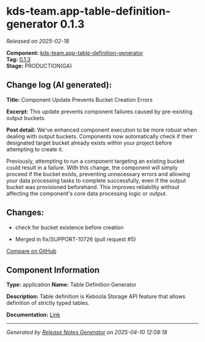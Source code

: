 #  kds-team.app-table-definition-generator 0.1.3

_Released on 2025-02-18_

**Component:** [kds-team.app-table-definition-generator](https://github.com/keboola/component-table-definition-generator)  
**Tag:** [0.1.3](https://github.com/keboola/component-table-definition-generator/releases/tag/0.1.3)  
**Stage:** PRODUCTION(GA)


## Change log (AI generated):
**Title:** Component Update Prevents Bucket Creation Errors

**Excerpt:** This update prevents component failures caused by pre-existing output buckets.

**Post detail:**
We've enhanced component execution to be more robust when dealing with output buckets. Components now automatically check if their designated target bucket already exists within your project before attempting to create it.

Previously, attempting to run a component targeting an existing bucket could result in a failure. With this change, the component will simply proceed if the bucket exists, preventing unnecessary errors and allowing your data processing tasks to complete successfully, even if the output bucket was provisioned beforehand. This improves reliability without affecting the component's core data processing logic or output.



## Changes:



- check for bucket existence before creation 




- Merged in fix/SUPPORT-10726 (pull request #5) 



[Compare on GitHub](https://github.com/keboola/component-table-definition-generator/compare/0.1.2...0.1.3)



## Component Information
**Type:** application
**Name:** Table Definition Generator

**Description:** Table definition is Keboola Storage API feature that allows definition of strictly typed tables.


**Documentation:** [Link](https://github.com/keboola/component-table-definition-generator/blob/main/README.md)



---
_Generated by [Release Notes Generator](https://github.com/keboola/release-notes-generator)
on 2025-04-10 12:08:18_